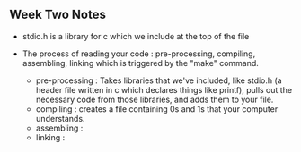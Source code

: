 ## Week Two Notes
* stdio.h is a library for c which we include at the top of the file

* The process of reading your code : pre-processing, compiling, assembling, linking which is triggered by the "make" command.
  * pre-processing : Takes libraries that we've included, like stdio.h (a header file written in c which declares things like printf), pulls out the necessary code from those libraries, and adds them to your file. 
  * compiling : creates a file containing 0s and 1s that your computer understands. 
  * assembling : 
  * linking : 
